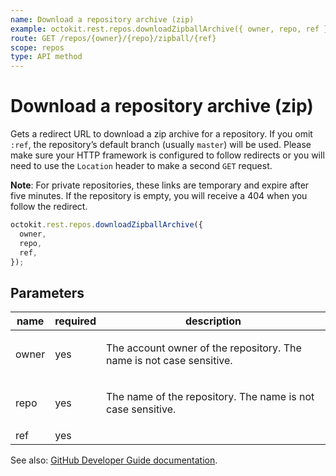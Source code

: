```yaml
---
name: Download a repository archive (zip)
example: octokit.rest.repos.downloadZipballArchive({ owner, repo, ref })
route: GET /repos/{owner}/{repo}/zipball/{ref}
scope: repos
type: API method
---
```


# Download a repository archive (zip)

Gets a redirect URL to download a zip archive for a repository. If you omit `:ref`, the repository’s default branch (usually
`master`) will be used. Please make sure your HTTP framework is configured to follow redirects or you will need to use
the `Location` header to make a second `GET` request.

**Note**: For private repositories, these links are temporary and expire after five minutes. If the repository is empty, you will receive a 404 when you follow the redirect.

```js
octokit.rest.repos.downloadZipballArchive({
  owner,
  repo,
  ref,
});
```

## Parameters

<table>
  <thead>
    <tr>
      <th>name</th>
      <th>required</th>
      <th>description</th>
    </tr>
  </thead>
  <tbody>
    <tr><td>owner</td><td>yes</td><td>

The account owner of the repository. The name is not case sensitive.

</td></tr>
<tr><td>repo</td><td>yes</td><td>

The name of the repository. The name is not case sensitive.

</td></tr>
<tr><td>ref</td><td>yes</td><td>

</td></tr>
  </tbody>
</table>

See also: [GitHub Developer Guide documentation](https://docs.github.com/enterprise-cloud@latest//rest/reference/repos#download-a-repository-archive).

